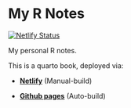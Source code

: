 # My R Notes

[![Netlify Status](https://api.netlify.com/api/v1/badges/a0a4280c-41d7-4b58-9dc5-b8eac353b2e9/deploy-status)](https://app.netlify.com/sites/lightbridge-r-notes/deploys)

My personal R notes.

This is a quarto book, deployed via:

- [**Netlify**](https://lightbridge-r-notes.netlify.app) (Manual-build)

- [**Github pages**](https://lightbridge-ks.github.io/r-notes/) (Auto-build)
